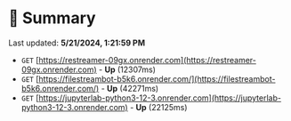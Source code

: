 # 📖 Summary
Last updated: **5/21/2024, 1:21:59 PM**

- `GET` [https://restreamer-09gx.onrender.com](https://restreamer-09gx.onrender.com) - **Up** (12307ms)
- `GET` [https://filestreambot-b5k6.onrender.com/](https://filestreambot-b5k6.onrender.com/) - **Up** (42271ms)
- `GET` [https://jupyterlab-python3-12-3.onrender.com](https://jupyterlab-python3-12-3.onrender.com) - **Up** (22125ms)
